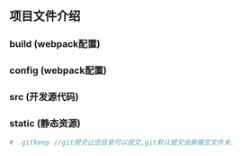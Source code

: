 ## 项目文件介绍

### build (webpack配置)

### config (webpack配置)

### src (开发源代码)

### static (静态资源)

```bash
# .gitkeep //git提交让空目录可以提交,git默认提交会屏蔽空文件夹.
```